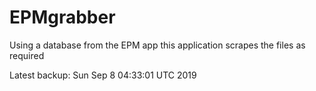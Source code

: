 # EPMgrabber
Using a database from the EPM app this application scrapes the files as required


Latest backup: Sun Sep 8 04:33:01 UTC 2019

